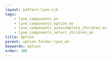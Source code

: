 ```yaml
---
layout: pattern-lyne.njk
tags: 
    - lyne_components_en
    - lyne_components_option_en
    - lyne_components_autocomplete_children_en
    - lyne_components_select_children_en
title: Option
parent: option-folder-lyne_en
keywords: option
order: 300
---
```


